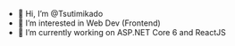 - 👋 Hi, I’m @Tsutimikado
- 👀 I’m interested in Web Dev (Frontend)
- 🌱 I’m currently working on ASP.NET Core 6 and ReactJS

<!---
Tsutimikado/Tsutimikado is a ✨ special ✨ repository because its `README.md` (this file) appears on your GitHub profile.
You can click the Preview link to take a look at your changes.
--->
